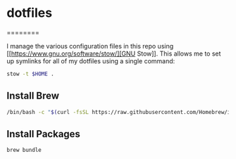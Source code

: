 # dotfiles

========

I manage the various configuration files in this repo using [[https://www.gnu.org/software/stow/][GNU Stow]].  This allows me to set up symlinks for all of my dotfiles using a single command:

```bash
stow -t $HOME .
```


## Install Brew

```bash
/bin/bash -c "$(curl -fsSL https://raw.githubusercontent.com/Homebrew/install/HEAD/install.sh)"
```

## Install Packages

```bash
brew bundle
```
